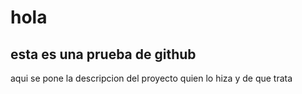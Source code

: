 # hola
## esta es  una prueba de github
 aqui se pone la descripcion del proyecto
 quien lo hiza y de que trata
 
